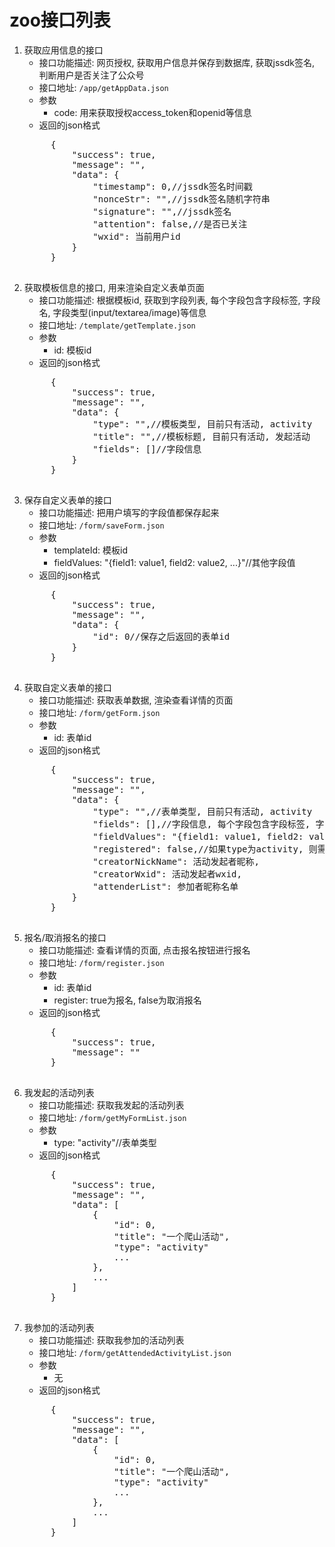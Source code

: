 # zoo接口列表
1. 获取应用信息的接口
    * 接口功能描述: 网页授权, 获取用户信息并保存到数据库, 获取jssdk签名, 判断用户是否关注了公众号
    * 接口地址: `/app/getAppData.json`
    * 参数
        * code: 用来获取授权access_token和openid等信息
    * 返回的json格式
     <pre>
        {
            "success": true,
            "message": "",
            "data": {
                "timestamp": 0,//jssdk签名时间戳
                "nonceStr": "",//jssdk签名随机字符串
                "signature": "",//jssdk签名
                "attention": false,//是否已关注
                "wxid": 当前用户id
            }
        }
     </pre>
2. 获取模板信息的接口, 用来渲染自定义表单页面
    * 接口功能描述: 根据模板id, 获取到字段列表, 每个字段包含字段标签, 字段名, 字段类型(input/textarea/image)等信息
    * 接口地址: `/template/getTemplate.json`
    * 参数
        * id: 模板id
    * 返回的json格式
    <pre>
        {
            "success": true,
            "message": "",
            "data": {
                "type": "",//模板类型, 目前只有活动, activity
                "title": "",//模板标题, 目前只有活动, 发起活动
                "fields": []//字段信息
            }
        }
     </pre>
3. 保存自定义表单的接口
    * 接口功能描述: 把用户填写的字段值都保存起来
    * 接口地址: `/form/saveForm.json`
    * 参数
        * templateId: 模板id
        * fieldValues: "{field1: value1, field2: value2, ...}"//其他字段值
    * 返回的json格式
    <pre>
        {
            "success": true,
            "message": "",
            "data": {
                "id": 0//保存之后返回的表单id
            }
        }
     </pre>
4. 获取自定义表单的接口
    * 接口功能描述: 获取表单数据, 渲染查看详情的页面
    * 接口地址: `/form/getForm.json`
    * 参数
        * id: 表单id
    * 返回的json格式
    <pre>
        {
            "success": true,
            "message": "",
            "data": {
                "type": "",//表单类型, 目前只有活动, activity
                "fields": [],//字段信息, 每个字段包含字段标签, 字段名, 字段类型(input/textarea/image)等信息
                "fieldValues": "{field1: value1, field2: value2, ...}",//字段值
                "registered": false,//如果type为activity, 则需要这个标识告诉我当前用户是否已报名
                "creatorNickName": 活动发起者昵称,
                "creatorWxid": 活动发起者wxid,
                "attenderList": 参加者昵称名单
            }
        }
     </pre>
5. 报名/取消报名的接口
    * 接口功能描述: 查看详情的页面, 点击报名按钮进行报名
    * 接口地址: `/form/register.json`
    * 参数
        * id: 表单id
        * register: true为报名, false为取消报名
    * 返回的json格式
    <pre>
        {
            "success": true,
            "message": ""
        }
     </pre>
6. 我发起的活动列表
    * 接口功能描述: 获取我发起的活动列表
    * 接口地址: `/form/getMyFormList.json`
    * 参数
        * type: "activity"//表单类型
    * 返回的json格式
    <pre>
        {
            "success": true,
            "message": "",
            "data": [
                {
                    "id": 0,
                    "title": "一个爬山活动",
                    "type": "activity"
                    ...
                },
                ...
            ]
        }
     </pre>
7. 我参加的活动列表
    * 接口功能描述: 获取我参加的活动列表
    * 接口地址: `/form/getAttendedActivityList.json`
    * 参数
        * 无
    * 返回的json格式
    <pre>
        {
            "success": true,
            "message": "",
            "data": [
                {
                    "id": 0,
                    "title": "一个爬山活动",
                    "type": "activity"
                    ...
                },
                ...
            ]
        }
     </pre>
